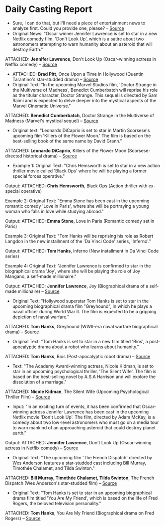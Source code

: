 # Daily Casting Report

- Sure, I can do that, but I'll need a piece of entertainment news to analyze first. Could you provide one, please? – [Source](https://deadline.com/2025/03/a-man-on-the-inside-mary-steenburgen-cast-season-2-details-1236353204/)
- Original News: "Oscar winner Jennifer Lawrence is set to star in a new Netflix comedy film, 'Don't Look Up', which is a satire about two astronomers attempting to warn humanity about an asteroid that will destroy Earth."

ATTACHED: **Jennifer Lawrence**, Don't Look Up (Oscar-winning actress in Netflix comedy) – [Source](https://deadline.com/2025/03/jasmine-cephas-jones-lanterns-dc-series-hbo-1236352659/)
- ATTACHED: **Brad Pitt**, Once Upon a Time in Hollywood (Quentin Tarantino's star-studded drama) – [Source](https://deadline.com/2025/03/max-irons-cast-neuromancer-apple-tv-series-1236352616/)
- Original Text: "In the upcoming Marvel Studios film, 'Doctor Strange in the Multiverse of Madness', Benedict Cumberbatch will reprise his role as the titular character, Doctor Strange. This sequel is directed by Sam Raimi and is expected to delve deeper into the mystical aspects of the Marvel Cinematic Universe."

ATTACHED: **Benedict Cumberbatch**, Doctor Strange in the Multiverse of Madness (Marvel's mystical sequel) – [Source](https://deadline.com/2025/03/lili-taylor-daredevil-born-again-season-2-marvel-disney-plus-1236350524/)
- Original text: "Leonardo DiCaprio is set to star in Martin Scorsese's upcoming film 'Killers of the Flower Moon.' The film is based on the best-selling book of the same name by David Grann."

ATTACHED: **Leonardo DiCaprio**, Killers of the Flower Moon (Scorsese-directed historical drama) – [Source](https://deadline.com/2025/03/james-van-der-beek-drew-ray-tanner-cast-sidelined-sequel-1236352552/)
- Example 1:
Original Text: "Chris Hemsworth is set to star in a new action thriller movie called 'Black Ops' where he will be playing a former special forces operative."

Output: ATTACHED: **Chris Hemsworth**, Black Ops (Action thriller with ex-special operative)

Example 2:
Original Text: "Emma Stone has been cast in the upcoming romantic comedy 'Love in Paris', where she will be portraying a young woman who falls in love while studying abroad."

Output: ATTACHED: **Emma Stone**, Love in Paris (Romantic comedy set in Paris)

Example 3:
Original Text: "Tom Hanks will be reprising his role as Robert Langdon in the new installment of the 'Da Vinci Code' series, 'Inferno'."

Output: ATTACHED: **Tom Hanks**, Inferno (New installment in Da Vinci Code series)

Example 4:
Original Text: "Jennifer Lawrence is confirmed to star in the biographical drama 'Joy', where she will be playing the role of Joy Mangano, a self-made millionaire."

Output: ATTACHED: **Jennifer Lawrence**, Joy (Biographical drama of a self-made millionaire) – [Source](https://deadline.com/2025/03/chandler-kinney-gabrielle-policano-jacob-moskovitz-elle-1236351957/)
- Original Text: "Hollywood superstar Tom Hanks is set to star in the upcoming biographical drama film "Greyhound", in which he plays a naval officer during World War II. The film is expected to be a gripping depiction of naval warfare."

ATTACHED: **Tom Hanks**, Greyhound (WWII-era naval warfare biographical drama) – [Source](https://deadline.com/2025/03/billy-eichner-will-ferrell-zac-efron-1236351932/)
- Original Text: "Tom Hanks is set to star in a new film titled 'Bios', a post-apocalyptic drama about a robot who learns about humanity."

ATTACHED: **Tom Hanks**, Bios (Post-apocalyptic robot drama) – [Source](https://deadline.com/2025/03/josh-brolin-austin-abrams-whalefall-1236351883/)
- Text: "The Academy Award-winning actress, Nicole Kidman, is set to star in an upcoming psychological thriller, 'The Silent Wife'. The film is based on the best-selling novel by A.S.A Harrison and will explore the dissolution of a marriage."

ATTACHED: **Nicole Kidman**, The Silent Wife (Upcoming Psychological Thriller Film) – [Source](https://deadline.com/2025/03/the-young-and-the-restless-brings-back-mishael-morgan-1236352296/)
- Input: "In an exciting turn of events, it has been confirmed that Oscar-winning actress Jennifer Lawrence has been cast in the upcoming Netflix movie 'Don't Look Up'. The film, directed by Adam McKay, is a comedy about two low-level astronomers who must go on a media tour to warn mankind of an approaching asteroid that could destroy planet earth."

Output: ATTACHED: **Jennifer Lawrence**, Don't Look Up (Oscar-winning actress in Netflix comedy) – [Source](https://deadline.com/2025/03/arienne-mandi-cast-luca-elmi-thriller-hostage-1236351871/)
- Original Text: "The upcoming film 'The French Dispatch' directed by Wes Anderson features a star-studded cast including Bill Murray, Timothée Chalamet, and Tilda Swinton."

ATTACHED: **Bill Murray, Timothée Chalamet, Tilda Swinton**, The French Dispatch (Wes Anderson's star-studded film) – [Source](https://deadline.com/2025/03/felicity-huffman-the-13th-wife-escaping-polygamy-lifetime-1236351469/)
- Original Text: "Tom Hanks is set to star in an upcoming biographical drama film titled 'You Are My Friend', which is based on the life of Fred Rogers, the beloved television personality."

ATTACHED: **Tom Hanks**, You Are My Friend (Biographical drama on Fred Rogers) – [Source](https://deadline.com/2025/03/halle-bailey-rege-jean-page-italianna-kat-coiro-1236351869/)

